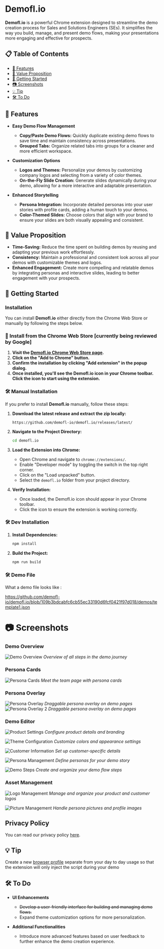 # Demofl.io

**Demofl.io** is a powerful Chrome extension designed to streamline the demo creation process for Sales and Solutions Engineers (SEs). It simplifies the way you build, manage, and present demo flows, making your presentations more engaging and effective for prospects.

## 📋 Table of Contents

- [📌 Features](#-features)
- [🎯 Value Proposition](#-value-proposition)
- [🚀 Getting Started](#-getting-started)
- [📷 Screenshots](#-screenshots)
- [💡 Tip](#-tip)
- [🛠️ To Do](#%EF%B8%8F-to-do)

## 📌 Features

- **Easy Demo Flow Management**
  - **Copy/Paste Demo Flows:** Quickly duplicate existing demo flows to save time and maintain consistency across presentations.
  - **Grouped Tabs:** Organize related tabs into groups for a cleaner and more efficient workspace.

- **Customization Options**
  - **Logos and Themes:** Personalize your demos by customizing company logos and selecting from a variety of color themes.
  - **On-the-Fly Slide Creation:** Generate slides dynamically during your demo, allowing for a more interactive and adaptable presentation.

- **Enhanced Storytelling**
  - **Persona Integration:** Incorporate detailed personas into your user stories with profile cards, adding a human touch to your demos.
  - **Color-Themed Slides:** Choose colors that align with your brand to ensure your slides are both visually appealing and consistent.

## 🎯 Value Proposition

- **Time-Saving:** Reduce the time spent on building demos by reusing and adapting your previous work effortlessly.
- **Consistency:** Maintain a professional and consistent look across all your demos with customizable themes and logos.
- **Enhanced Engagement:** Create more compelling and relatable demos by integrating personas and interactive slides, leading to better engagement with your prospects.

## 🚀 Getting Started


### Installation

You can install **Demofl.io** either directly from the Chrome Web Store or manually by following the steps below.

### 🛒 Install from the Chrome Web Store [currently being reviewed by Google]

1. **Visit the [Demofl.io Chrome Web Store page](https://chrome.google.com/webstore/detail/demoflio/your-extension-id).**
2. **Click on the "Add to Chrome" button.**
3. **Confirm the installation by clicking "Add extension" in the popup dialog.**
4. **Once installed, you'll see the Demofl.io icon in your Chrome toolbar. Click the icon to start using the extension.**


### 🛠️ Manual Installation

If you prefer to install **Demofl.io** manually, follow these steps:

1. **Download the latest release and extract the zip locally:**
    ```
    https://github.com/demofl-io/demofl.io/releases/latest/
    ```
2. **Navigate to the Project Directory:**
    ```bash
    cd demofl.io
    ```
3. **Load the Extension into Chrome:**
    - Open Chrome and navigate to `chrome://extensions/`.
    - Enable "Developer mode" by toggling the switch in the top right corner.
    - Click on the "Load unpacked" button.
    - Select the `demofl.io` folder from your project directory.



4. **Verify Installation:**
    - Once loaded, the Demofl.io icon should appear in your Chrome toolbar.
    - Click the icon to ensure the extension is working correctly.

### 🛠️ Dev Installation

1. **Install Dependencies:**
    ```bash
    npm install
    ```
2. **Build the Project:**
    ```bash
    npm run build
    ```

### 🛠️ Demo File

What a demo file looks like :

https://github.com/demofl-io/demofl.io/blob/109b3bdcabfc6cb55ec33190d6fcf0421f97d018/demos/template1.json

# 📷 Screenshots

### Demo Overview
![Demo Overview](screenshots/1-journey.png)
*Overview of all steps in the demo journey*

### Persona Cards
![Persona Cards](screenshots/2-team.png)
*Meet the team page with persona cards*

### Persona Overlay
![Persona Overlay](screenshots/3-overlay1.png)
*Draggable persona overlay on demo pages*
![Persona Overlay 2](screenshots/4-overlay2.png)
*Draggable persona overlay on demo pages*

### Demo Editor
![Product Settings](screenshots/5-edit-product.png)
*Configure product details and branding*

![Theme Configuration](screenshots/6-edit-theme.png)
*Customize colors and appearance settings*

![Customer Information](screenshots/7-edit-customer.png)
*Set up customer-specific details*

![Persona Management](screenshots/8-edit-personas.png)
*Define personas for your demo story*

![Demo Steps](screenshots/9-edit-steps.png)
*Create and organize your demo flow steps*

### Asset Management
![Logo Management](screenshots/10-manage-logos.png)
*Manage and organize your product and customer logos*

![Picture Management](screenshots/11-manage-pictures.png)
*Handle persona pictures and profile images*

## Privacy Policy
You can read our privacy policy [here](./PRIVACY_POLICY.md).

## 💡 Tip
Create a new [browser profile](https://support.google.com/chrome/answer/2364824?hl=en&co=GENIE.Platform=Desktop) separate from your day to day usage so that the extension will only inject the script during your demo

## 🛠️ To Do

- **UI Enhancements**
  - ~~Develop a user-friendly interface for building and managing demo flows.~~
  - Expand theme customization options for more personalization.

- **Additional Functionalities**
  - Introduce more advanced features based on user feedback to further enhance the demo creation experience.

